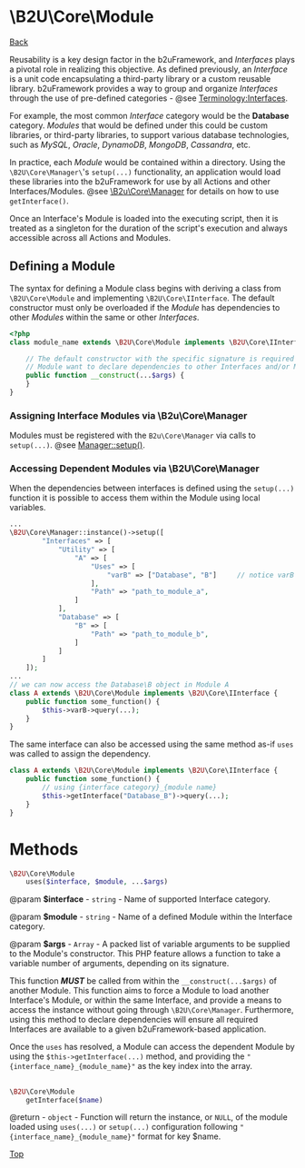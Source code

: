 # \B2U\Core\Module

[Back](https://github.com/bob2u/b2uFramework-public/blob/master/README.md#the-b2ucore-namespace)

Reusability is a key design factor in the b2uFramework, and _Interfaces_ plays a pivotal role in realizing this objective. As defined previously, an _Interface_ is a unit code encapsulating a third-party library or a custom reusable library. b2uFramework provides a way to group and organize _Interfaces_ through the use of pre-defined categories - @see [Terminology:Interfaces](https://github.com/bob2u/b2uFramework-public/blob/master/README.md#terminology). 

For example, the most common _Interface_ category would be the **Database** category. _Modules_ that would be defined under this could be custom libraries, or third-party libraries, to support various database technologies, such as _MySQL_, _Oracle_, _DynamoDB_, _MongoDB_, _Cassandra_, etc.

In practice, each _Module_ would be contained within a directory. Using the `\B2U\Core\Manager\`'s `setup(...)` functionality, an application would load these libraries into the b2uFramework for use by all Actions and other Interfaces/Modules. @see [\B2u\Core\Manager](https://github.com/bob2u/b2uFramework-public/blob/master/README/README_MANAGER.md#methods) for details on how to use `getInterface()`.

Once an Interface's Module is loaded into the executing script, then it is treated as a singleton for the duration of the script's execution and always accessible across all Actions and Modules.

## Defining a Module
The syntax for defining a Module class begins with deriving a class from `\B2U\Core\Module` and implementing `\B2U\Core\IInterface`. The default constructor must only be overloaded if the _Module_ has dependencies to other _Modules_ within the same or other _Interfaces_.

```PHP
<?php
class module_name extends \B2U\Core\Module implements \B2U\Core\IInterface {

    // The default constructor with the specific signature is required when a
    // Module want to declare dependencies to other Interfaces and/or Modules
    public function __construct(...$args) {
    }
}
```
### Assigning Interface Modules via \B2u\Core\Manager
Modules must be registered with the `B2u\Core\Manager` via calls to `setup(...)`. @see [Manager::setup()](https://github.com/bob2u/b2uFramework-public/blob/master/README/README_MANAGER.md#methods).

### Accessing Dependent Modules via \B2U\Core\Manager
When the dependencies between interfaces is defined using the `setup(...)` function it is possible to access them within the Module using local variables.
```PHP
...
\B2U\Core\Manager::instance()->setup([
        "Interfaces" => [
            "Utility" => [
                "A" => [
                    "Uses" => [
                        "varB" => ["Database", "B"]     // notice varB usage in class A
                    ],
                    "Path" => "path_to_module_a",
                ]
            ],
            "Database" => [
                "B" => [
                    "Path" => "path_to_module_b",
                ]
            ]
        ]
    ]);
...
// we can now access the Database\B object in Module A
class A extends \B2U\Core\Module implements \B2U\Core\IInterface {
    public function some_function() {        
        $this->varB->query(...);
    }
}
```
The same interface can also be accessed using the same method as-if `uses` was called to assign the dependency.
```PHP
class A extends \B2U\Core\Module implements \B2U\Core\IInterface {
    public function some_function() {
        // using {interface category}_{module name}
        $this->getInterface("Database_B")->query(...);
    }
}
```

# Methods
```PHP
\B2U\Core\Module
    uses($interface, $module, ...$args)
```
@param **$interface** - `string` - Name of supported Interface category.

@param **$module** - `string` - Name of a defined Module within the Interface category.

@param **$args** - `Array` - A packed list of variable arguments to be supplied to the Module's constructor. This PHP feature allows a function to take a variable number of arguments, depending on its signature.

This function ***MUST*** be called from within the `__construct(...$args)` of another Module. This function aims to force a Module to load another Interface's Module, or within the same Interface, and provide a means to access the instance without going through `\B2U\Core\Manager`. Furthermore, using this method to declare dependencies will ensure all required Interfaces are available to a given b2uFramework-based application.

Once the `uses` has resolved, a Module can access the dependent Module by using the `$this->getInterface(...)` method, and providing the `"{interface_name}_{module_name}"` as the key index into the array.
##
```PHP
\B2U\Core\Module
    getInterface($name)
```
@return - `object` - Function will return the instance, or `NULL`, of the module loaded using `uses(...)` or `setup(...)` configuration following `"{interface_name}_{module_name}"` format for key $name.

[Top](https://github.com/bob2u/b2uFramework-public/blob/master/README/README_MODULE.md#b2ucoremodule)

